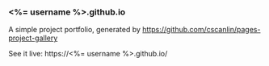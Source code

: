 ### <%= username %>.github.io

A simple project portfolio, generated by https://github.com/cscanlin/pages-project-gallery

See it live: https://<%= username %>.github.io/
